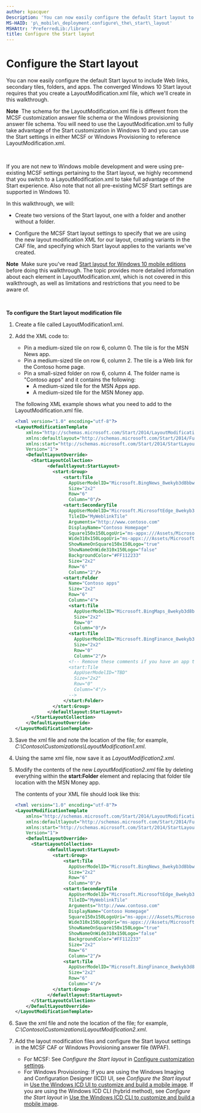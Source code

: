```yaml
---
author: kpacquer
Description: 'You can now easily configure the default Start layout to include Web links, secondary tiles, folders, and apps. The converged Windows 10 Start layout requires that you create a LayoutModification.xml file, which we''ll create in this walkthrough.'
MS-HAID: 'p\_mobile\_deployment.configure\_the\_start\_layout'
MSHAttr: 'PreferredLib:/library'
title: Configure the Start layout
---
```


# Configure the Start layout


You can now easily configure the default Start layout to include Web links, secondary tiles, folders, and apps. The converged Windows 10 Start layout requires that you create a LayoutModification.xml file, which we'll create in this walkthrough.

**Note**  The schema for the LayoutModification.xml file is different from the MCSF customization answer file schema or the Windows provisioning answer file schema. You will need to use the LayoutModification.xml to fully take advantage of the Start customization in Windows 10 and you can use the Start settings in either MCSF or Windows Provisioning to reference LayoutModification.xml.

 

If you are not new to Windows mobile development and were using pre-existing MCSF settings pertaining to the Start layout, we highly recommend that you switch to a LayoutModification.xml to take full advantage of the Start experience. Also note that not all pre-existing MCSF Start settings are supported in Windows 10.

In this walkthrough, we will:

-   Create two versions of the Start layout, one with a folder and another without a folder.

-   Configure the MCSF Start layout settings to specify that we are using the new layout modification XML for our layout, creating variants in the CAF file, and specifying which Start layout applies to the variants we've created.

**Note**  Make sure you've read [Start layout for Windows 10 mobile editions](https://msdn.microsoft.com/library/windows/hardware/mt171093) before doing this walkthrough. The topic provides more detailed information about each element in LayoutModification.xml, which is not covered in this walkthrough, as well as limitations and restrictions that you need to be aware of.

 

**To configure the Start layout modification file**

1.  Create a file called LayoutModification1.xml.

2.  Add the XML code to:

    -   Pin a medium-sized tile on row 6, column 0. The tile is for the MSN News app.
    -   Pin a medium-sized tile on row 6, column 2. The tile is a Web link for the Contoso home page.
    -   Pin a small-sized folder on row 6, column 4. The folder name is "Contoso apps" and it contains the following:
        -   A medium-sized tile for the MSN Apps app.
        -   A medium-sized tile for the MSN Money app.

    The following XML example shows what you need to add to the LayoutModification.xml file.

    ```XML
    <?xml version="1.0" encoding="utf-8"?>
    <LayoutModificationTemplate
        xmlns="http://schemas.microsoft.com/Start/2014/LayoutModification"
        xmlns:defaultlayout="http://schemas.microsoft.com/Start/2014/FullDefaultLayout"
        xmlns:start="http://schemas.microsoft.com/Start/2014/StartLayout"
        Version="1">
        <DefaultLayoutOverride>
          <StartLayoutCollection>
                <defaultlayout:StartLayout>
                  <start:Group>
                      <start:Tile
                        AppUserModelID="Microsoft.BingNews_8wekyb3d8bbwe!ApplicationID"
                        Size="2x2"
                        Row="6"
                        Column="0"/>
                      <start:SecondaryTile
                        AppUserModelID="Microsoft.MicrosoftEdge_8wekyb3d8bbwe!MicrosoftEdge"
                        TileID="MyWeblinkTile"
                        Arguments="http://www.contoso.com"
                        DisplayName="Contoso Homepage"
                        Square150x150LogoUri="ms-appx:///Assets/MicrosoftEdgeSquare150x150.png" 
                        Wide310x150LogoUri="ms-appx:///Assets/MicrosoftEdgeWide310x150.png"
                        ShowNameOnSquare150x150Logo="true"
                        ShowNameOnWide310x150Logo="false"
                        BackgroundColor="#FF112233"
                        Size="2x2"
                        Row="6"
                        Column="2"/>
                      <start:Folder
                        Name="Contoso apps"
                        Size="2x2"
                        Row="6"
                        Column="4">
                        <start:Tile
                          AppUserModelID="Microsoft.BingMaps_8wekyb3d8bbwe!ApplicationID"
                          Size="2x2"
                          Row="0"
                          Column="0"/>
                        <start:Tile
                          AppUserModelID="Microsoft.BingFinance_8wekyb3d8bbwe!ApplicationID"
                          Size="2x2"
                          Row="0"
                          Column="2"/>
                        <!-- Remove these comments if you have an app that you can preload and want to add to the folder
                        <start:Tile
                          AppUserModelID="TBD"
                          Size="2x2"
                          Row="0"
                          Column="4"/>
                        -->
                      </start:Folder>
                  </start:Group>
                </defaultlayout:StartLayout>
          </StartLayoutCollection>
        </DefaultLayoutOverride>
    </LayoutModificationTemplate>
    ```

3.  Save the xml file and note the location of the file; for example, *C:\\Contoso\\Customizations\\LayoutModification1.xml*.

4.  Using the same xml file, now save it as *LayoutModification2.xml*.

5.  Modify the contents of the new *LayoutModification2.xml* file by deleting everything within the **start:Folder** element and replacing that folder tile location with the MSN Money app.

    The contents of your XML file should look like this:

    ```XML
    <?xml version="1.0" encoding="utf-8"?>
    <LayoutModificationTemplate
        xmlns="http://schemas.microsoft.com/Start/2014/LayoutModification"
        xmlns:defaultlayout="http://schemas.microsoft.com/Start/2014/FullDefaultLayout"
        xmlns:start="http://schemas.microsoft.com/Start/2014/StartLayout"
        Version="1">
        <DefaultLayoutOverride>
          <StartLayoutCollection>
                <defaultlayout:StartLayout>
                  <start:Group>
                      <start:Tile
                        AppUserModelID="Microsoft.BingNews_8wekyb3d8bbwe!ApplicationID"
                        Size="2x2"
                        Row="6"
                        Column="0"/>
                      <start:SecondaryTile
                        AppUserModelID="Microsoft.MicrosoftEdge_8wekyb3d8bbwe!MicrosoftEdge"
                        TileID="MyWeblinkTile"
                        Arguments="http://www.contoso.com"
                        DisplayName="Contoso Homepage"
                        Square150x150LogoUri="ms-appx:///Assets/MicrosoftEdgeSquare150x150.png" 
                        Wide310x150LogoUri="ms-appx:///Assets/MicrosoftEdgeWide310x150.png"
                        ShowNameOnSquare150x150Logo="true"
                        ShowNameOnWide310x150Logo="false"
                        BackgroundColor="#FF112233"
                        Size="2x2"
                        Row="6"
                        Column="2"/>
                      <start:Tile
                        AppUserModelID="Microsoft.BingFinance_8wekyb3d8bbwe!ApplicationID"
                        Size="2x2"
                        Row="6"
                        Column="4"/>
                  </start:Group>
                </defaultlayout:StartLayout>
          </StartLayoutCollection>
        </DefaultLayoutOverride>
    </LayoutModificationTemplate>
    ```

6.  Save the xml file and note the location of the file; for example, *C:\\Contoso\\Customizations\\LayoutModification2.xml*.

7.  Add the layout modification files and configure the Start layout settings in the MCSF CAF or Windows Provisioning answer file (WPAF).

    -   For MCSF: See *Configure the Start layout* in [Configure customization settings](configure-customization-settings.md).
    -   For Windows Provisioning: If you are using the Windows Imaging and Configuration Designer (ICD) UI, see *Configure the Start layout* in [Use the Windows ICD UI to customize and build a mobile image](use-the-windows-icd-ui-to-customize-and-build-a-mobile-image.md). If you are using the Windows ICD CLI (hybrid method), see *Configure the Start layout* in [Use the Windows ICD CLI to customize and build a mobile image](use-the-windows-icd-cli-to-customize-and-build-a-mobile-image.md).

 

 



